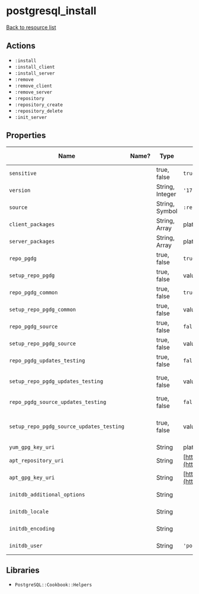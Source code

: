 # postgresql_install

[Back to resource list](../README.md#resources)

## Actions

- `:install`
- `:install_client`
- `:install_server`
- `:remove`
- `:remove_client`
- `:remove_server`
- `:repository`
- `:repository_create`
- `:repository_delete`
- `:init_server`

## Properties

| Name                               | Name? | Type            | Default           | Description                                      | Allowed Values |
| ---------------------------------- | ----- | --------------- | ----------------- | ------------------------------------------------ | -------------- |
| `sensitive`                        |       | true, false     | `true`            |                                                  |                |
| `version`                          |       | String, Integer | `'17'`            | Version to install                               |                |
| `source`                           |       | String, Symbol  | `:repo`           | Installation source                              | repo, os       |
| `client_packages`                  |       | String, Array   | platform specific | Client packages to install                       |                |
| `server_packages`                  |       | String, Array   | platform specific | Server packages to install                       |                |
| `repo_pgdg`                        |       | true, false     | `true`            | Create pgdg repo                                 |                |
| `setup_repo_pgdg`                  |       | true, false     | value of previous | Whether or not to manage the pgdg repo           |                |
| `repo_pgdg_common`                 |       | true, false     | `true`            | Create pgdg-common repo                          |                |
| `setup_repo_pgdg_common`           |       | true, false     | value of previous | Whether or not to manage the pgdg_common repo    |                |
| `repo_pgdg_source`                 |       | true, false     | `false`           | Create pgdg-source repo                          |                |
| `setup_repo_pgdg_source`           |       | true, false     | value of previous | Whether or not to manage the pgdg_source repo    |                |
| `repo_pgdg_updates_testing`        |       | true, false     | `false`           | Create pgdg-updates-testing repo                 |                |
| `setup_repo_pgdg_updates_testing`  |       | true, false     | value of previous | Whether or not to manage the pgdg_updates_testing repo |          |
| `repo_pgdg_source_updates_testing` |       | true, false     | `false`           | Create pgdg-source-updates-testing repo          |                |
| `setup_repo_pgdg_source_updates_testing` | | true, false     | value of previous | Whether or not to manage the pgdg_source_updates_testing repo |   |
| `yum_gpg_key_uri`                  |       | String          | platform specific | YUM/DNF GPG key URL                              |                |
| `apt_repository_uri`               |       | String          | [https://download.postgresql.org/pub/repos/apt/](https://download.postgresql.org/pub/repos/apt/) | apt repository URL  |                |
| `apt_gpg_key_uri`                  |       | String          | [https://download.postgresql.org/pub/repos/apt/ACCC4CF8.asc](https://download.postgresql.org/pub/repos/apt/ACCC4CF8.asc) | apt GPG key URL |        |
| `initdb_additional_options`        |       | String          |                   | Additional options to pass to the initdb command |                |
| `initdb_locale`                    |       | String          |                   | Locale to use for the initdb command             |                |
| `initdb_encoding`                  |       | String          |                   | Encoding to use for the initdb command           |                |
| `initdb_user`                      |       | String          | `'postgres'`      | User to run the initdb command as                |                |

## Libraries

- `PostgreSQL::Cookbook::Helpers`

